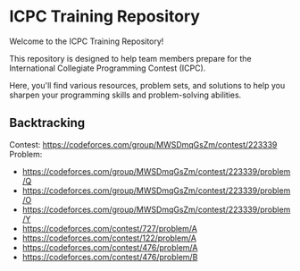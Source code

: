# ICPC Training Repository

Welcome to the ICPC Training Repository!   

This repository is designed to help team members prepare for the International Collegiate Programming Contest (ICPC).   

Here, you'll find various resources, problem sets, and solutions to help you sharpen your programming skills and problem-solving abilities.

Backtracking  
-
Contest:
https://codeforces.com/group/MWSDmqGsZm/contest/223339  
Problem:
- https://codeforces.com/group/MWSDmqGsZm/contest/223339/problem/Q
- https://codeforces.com/group/MWSDmqGsZm/contest/223339/problem/O
- https://codeforces.com/group/MWSDmqGsZm/contest/223339/problem/Y
- https://codeforces.com/contest/727/problem/A
- https://codeforces.com/contest/122/problem/A
- https://codeforces.com/contest/476/problem/A
- https://codeforces.com/contest/476/problem/B